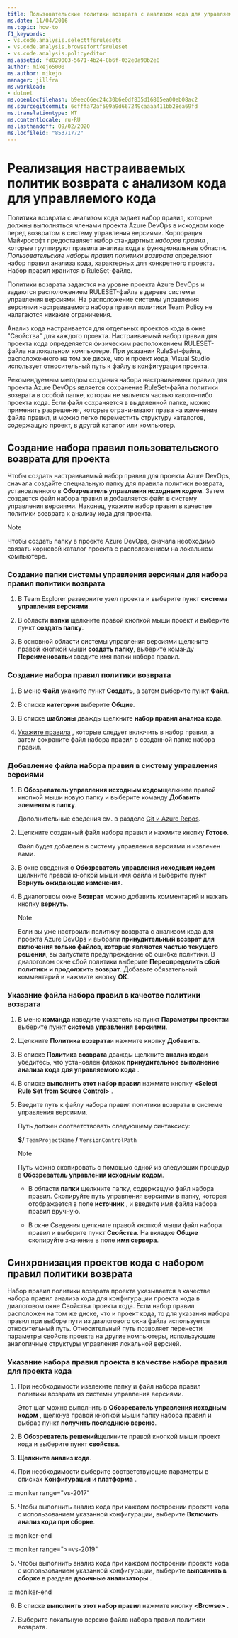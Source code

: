 ```yaml
---
title: Пользовательские политики возврата с анализом кода для управляемого кода
ms.date: 11/04/2016
ms.topic: how-to
f1_keywords:
- vs.code.analysis.selecttfsrulesets
- vs.code.analysis.browsefortfsruleset
- vs.code.analysis.policyeditor
ms.assetid: fd029003-5671-4b24-8b6f-032e0a98b2e8
author: mikejo5000
ms.author: mikejo
manager: jillfra
ms.workload:
- dotnet
ms.openlocfilehash: b9eec66ec24c30b6e0df835d16805ea00eb08ac2
ms.sourcegitcommit: 6cfffa72af599a9d667249caaaa411bb28ea69fd
ms.translationtype: MT
ms.contentlocale: ru-RU
ms.lasthandoff: 09/02/2020
ms.locfileid: "85371772"
---
```

# <a name="implement-custom-code-analysis-check-in-policies-for-managed-code"></a>Реализация настраиваемых политик возврата с анализом кода для управляемого кода

Политика возврата с анализом кода задает набор правил, которые должны выполняться членами проекта Azure DevOps в исходном коде перед возвратом в систему управления версиями. Корпорация Майкрософт предоставляет набор стандартных *наборов правил* , которые группируют правила анализа кода в функциональные области. *Пользовательские наборы правил политики возврата* определяют набор правил анализа кода, характерных для конкретного проекта. Набор правил хранится в RuleSet-файле.

Политики возврата задаются на уровне проекта Azure DevOps и задаются расположением RULESET-файла в дереве системы управления версиями. На расположение системы управления версиями настраиваемого набора правил политики Team Policy не налагаются никакие ограничения.

Анализ кода настраивается для отдельных проектов кода в окне "Свойства" для каждого проекта. Настраиваемый набор правил для проекта кода определяется физическим расположением RULESET-файла на локальном компьютере. При указании RuleSet-файла, расположенного на том же диске, что и проект кода, Visual Studio использует относительный путь к файлу в конфигурации проекта.

Рекомендуемым методом создания набора настраиваемых правил для проекта Azure DevOps является сохранение RuleSet-файла политики возврата в особой папке, которая не является частью какого-либо проекта кода. Если файл сохраняется в выделенной папке, можно применить разрешения, которые ограничивают права на изменение файла правил, и можно легко переместить структуру каталогов, содержащую проект, в другой каталог или компьютер.

## <a name="create-the-project-custom-check-in-rule-set"></a>Создание набора правил пользовательского возврата для проекта

Чтобы создать настраиваемый набор правил для проекта Azure DevOps, сначала создайте специальную папку для правила политики возврата, установленного в **Обозреватель управления исходным кодом**. Затем создается файл набора правил и добавляется файл в систему управления версиями. Наконец, укажите набор правил в качестве политики возврата к анализу кода для проекта.

> [!NOTE]
> Чтобы создать папку в проекте Azure DevOps, сначала необходимо связать корневой каталог проекта с расположением на локальном компьютере.

### <a name="to-create-the-version-control-folder-for-the-check-in-policy-rule-set"></a>Создание папки системы управления версиями для набора правил политики возврата

1. В Team Explorer разверните узел проекта и выберите пункт **система управления версиями**.

2. В области **папки** щелкните правой кнопкой мыши проект и выберите пункт **создать папку**.

3. В основной области системы управления версиями щелкните правой кнопкой мыши **создать папку**, выберите команду **Переименовать**и введите имя папки набора правил.

### <a name="to-create-the-check-in-policy-rule-set"></a>Создание набора правил политики возврата

1. В меню **Файл** укажите пункт **Создать**, а затем выберите пункт **Файл**.

2. В списке **категории** выберите **Общие**.

3. В списке **шаблоны** дважды щелкните **набор правил анализа кода**.

4. [Укажите правила](../code-quality/how-to-create-a-custom-rule-set.md) , которые следует включить в набор правил, а затем сохраните файл набора правил в созданной папке набора правил.

### <a name="to-add-the-rule-set-file-to-version-control"></a>Добавление файла набора правил в систему управления версиями

1. В **Обозреватель управления исходным кодом**щелкните правой кнопкой мыши новую папку и выберите команду **Добавить элементы в папку**.

     Дополнительные сведения см. в разделе [Git и Azure Repos](/azure/devops/repos/git/overview?view=vsts).

2. Щелкните созданный файл набора правил и нажмите кнопку **Готово**.

     Файл будет добавлен в систему управления версиями и извлечен вами.

3. В окне сведения о **Обозреватель управления исходным кодом** щелкните правой кнопкой мыши имя файла и выберите пункт **Вернуть ожидающие изменения**.

4. В диалоговом окне **Возврат** можно добавить комментарий и нажать кнопку **вернуть**.

    > [!NOTE]
    > Если вы уже настроили политику возврата с анализом кода для проекта Azure DevOps и выбрали **принудительный возврат для включения только файлов, которые являются частью текущего решения**, вы запустите предупреждение об ошибке политики. В диалоговом окне сбой политики выберите **Переопределить сбой политики и продолжить возврат**. Добавьте обязательный комментарий и нажмите кнопку **ОК**.

### <a name="to-specify-the-rule-set-file-as-the-check-in-policy"></a>Указание файла набора правил в качестве политики возврата

1. В меню **команда** наведите указатель на пункт **Параметры проекта**и выберите пункт **система управления версиями**.

2. Щелкните **Политика возврата**и нажмите кнопку **Добавить**.

3. В списке **Политика возврата** дважды щелкните **анализ кода**и убедитесь, что установлен флажок **принудительное выполнение анализа кода для управляемого кода** .

4. В списке **выполнить этот набор правил** нажмите кнопку **\<Select Rule Set from Source Control>** .

5. Введите путь к файлу набора правил политики возврата в системе управления версиями.

     Путь должен соответствовать следующему синтаксису:

     **$/** `TeamProjectName` **/** `VersionControlPath`

    > [!NOTE]
    > Путь можно скопировать с помощью одной из следующих процедур в **Обозреватель управления исходным кодом**.

    - В области **папки** щелкните папку, содержащую файл набора правил. Скопируйте путь управления версиями в папку, которая отображается в поле **источник** , и введите имя файла набора правил вручную.

    - В окне Сведения щелкните правой кнопкой мыши файл набора правил и выберите пункт **Свойства**. На вкладке **Общие** скопируйте значение в поле **имя сервера**.

## <a name="synchronize-code-projects-to-the-check-in-policy-rule-set"></a>Синхронизация проектов кода с набором правил политики возврата

Набор правил политики возврата проекта указывается в качестве набора правил анализа кода для конфигурации проекта кода в диалоговом окне Свойства проекта кода. Если набор правил расположен на том же диске, что и проект кода, то для указания набора правил при выборе пути из диалогового окна файла используется относительный путь. Относительный путь позволяет перенести параметры свойств проекта на другие компьютеры, использующие аналогичные структуры управления локальной версией.

### <a name="to-specify-a-project-rule-set-as-the-rule-set-of-a-code-project"></a>Указание набора правил проекта в качестве набора правил для проекта кода

1. При необходимости извлеките папку и файл набора правил политики возврата из системы управления версиями.

   Этот шаг можно выполнить в **Обозреватель управления исходным кодом** , щелкнув правой кнопкой мыши папку набора правил и выбрав пункт **получить последнюю версию**.

2. В **Обозреватель решений**щелкните правой кнопкой мыши проект кода и выберите пункт **свойства**.

3. **Щелкните анализ кода**.

4. При необходимости выберите соответствующие параметры в списках **Конфигурация** и **платформа** .

::: moniker range="vs-2017"

5. Чтобы выполнить анализ кода при каждом построении проекта кода с использованием указанной конфигурации, выберите **Включить анализ кода при сборке**.

::: moniker-end

::: moniker range=">=vs-2019"

5. Чтобы выполнить анализ кода при каждом построении проекта кода с использованием указанной конфигурации, выберите **выполнить в сборке** в разделе **двоичные анализаторы** .

::: moniker-end

6. В списке **выполнить этот набор правил** нажмите кнопку **\<Browse>** .

8. Выберите локальную версию файла набора правил политики возврата.
